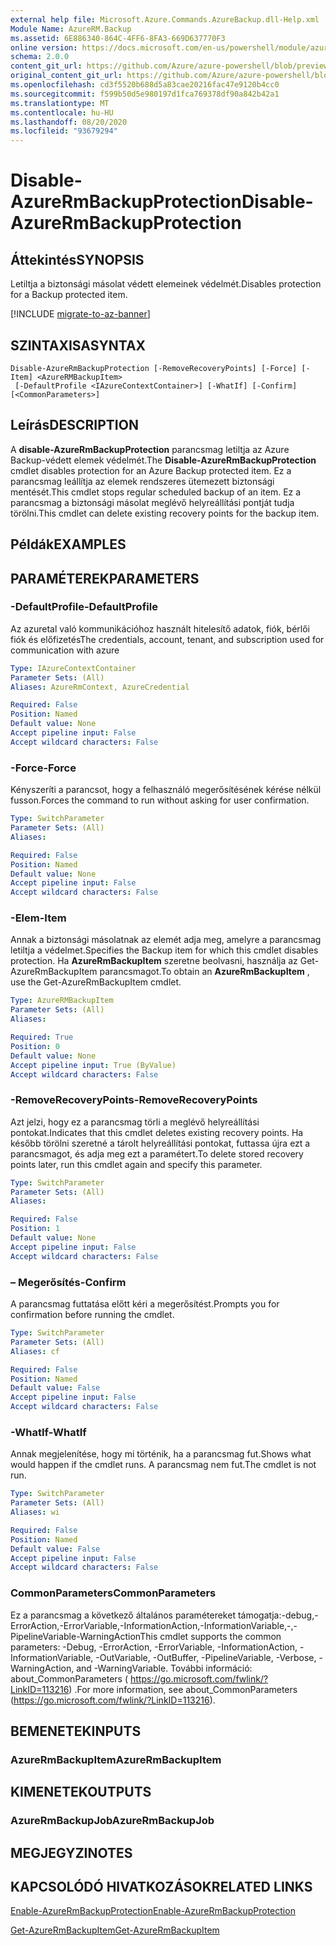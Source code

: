 ```yaml
---
external help file: Microsoft.Azure.Commands.AzureBackup.dll-Help.xml
Module Name: AzureRM.Backup
ms.assetid: 6E886340-864C-4FF6-8FA3-669D637770F3
online version: https://docs.microsoft.com/en-us/powershell/module/azurerm.backup/disable-azurermbackupprotection
schema: 2.0.0
content_git_url: https://github.com/Azure/azure-powershell/blob/preview/src/ResourceManager/AzureBackup/Commands.AzureBackup/help/Disable-AzureRmBackupProtection.md
original_content_git_url: https://github.com/Azure/azure-powershell/blob/preview/src/ResourceManager/AzureBackup/Commands.AzureBackup/help/Disable-AzureRmBackupProtection.md
ms.openlocfilehash: cd3f5520b688d5a83cae20216fac47e9120b4cc0
ms.sourcegitcommit: f599b50d5e980197d1fca769378df90a842b42a1
ms.translationtype: MT
ms.contentlocale: hu-HU
ms.lasthandoff: 08/20/2020
ms.locfileid: "93679294"
---
```

# <span data-ttu-id="99c2a-101">Disable-AzureRmBackupProtection</span><span class="sxs-lookup"><span data-stu-id="99c2a-101">Disable-AzureRmBackupProtection</span></span>

## <span data-ttu-id="99c2a-102">Áttekintés</span><span class="sxs-lookup"><span data-stu-id="99c2a-102">SYNOPSIS</span></span>
<span data-ttu-id="99c2a-103">Letiltja a biztonsági másolat védett elemeinek védelmét.</span><span class="sxs-lookup"><span data-stu-id="99c2a-103">Disables protection for a Backup protected item.</span></span>

[!INCLUDE [migrate-to-az-banner](../../includes/migrate-to-az-banner.md)]

## <span data-ttu-id="99c2a-104">SZINTAXISA</span><span class="sxs-lookup"><span data-stu-id="99c2a-104">SYNTAX</span></span>

```
Disable-AzureRmBackupProtection [-RemoveRecoveryPoints] [-Force] [-Item] <AzureRMBackupItem>
 [-DefaultProfile <IAzureContextContainer>] [-WhatIf] [-Confirm] [<CommonParameters>]
```

## <span data-ttu-id="99c2a-105">Leírás</span><span class="sxs-lookup"><span data-stu-id="99c2a-105">DESCRIPTION</span></span>
<span data-ttu-id="99c2a-106">A **disable-AzureRmBackupProtection** parancsmag letiltja az Azure Backup-védett elemek védelmét.</span><span class="sxs-lookup"><span data-stu-id="99c2a-106">The **Disable-AzureRmBackupProtection** cmdlet disables protection for an Azure Backup protected item.</span></span>
<span data-ttu-id="99c2a-107">Ez a parancsmag leállítja az elemek rendszeres ütemezett biztonsági mentését.</span><span class="sxs-lookup"><span data-stu-id="99c2a-107">This cmdlet stops regular scheduled backup of an item.</span></span>
<span data-ttu-id="99c2a-108">Ez a parancsmag a biztonsági másolat meglévő helyreállítási pontját tudja törölni.</span><span class="sxs-lookup"><span data-stu-id="99c2a-108">This cmdlet can delete existing recovery points for the backup item.</span></span>

## <span data-ttu-id="99c2a-109">Példák</span><span class="sxs-lookup"><span data-stu-id="99c2a-109">EXAMPLES</span></span>

## <span data-ttu-id="99c2a-110">PARAMÉTEREK</span><span class="sxs-lookup"><span data-stu-id="99c2a-110">PARAMETERS</span></span>

### <span data-ttu-id="99c2a-111">-DefaultProfile</span><span class="sxs-lookup"><span data-stu-id="99c2a-111">-DefaultProfile</span></span>
<span data-ttu-id="99c2a-112">Az azuretal való kommunikációhoz használt hitelesítő adatok, fiók, bérlői fiók és előfizetés</span><span class="sxs-lookup"><span data-stu-id="99c2a-112">The credentials, account, tenant, and subscription used for communication with azure</span></span>

```yaml
Type: IAzureContextContainer
Parameter Sets: (All)
Aliases: AzureRmContext, AzureCredential

Required: False
Position: Named
Default value: None
Accept pipeline input: False
Accept wildcard characters: False
```

### <span data-ttu-id="99c2a-113">-Force</span><span class="sxs-lookup"><span data-stu-id="99c2a-113">-Force</span></span>
<span data-ttu-id="99c2a-114">Kényszeríti a parancsot, hogy a felhasználó megerősítésének kérése nélkül fusson.</span><span class="sxs-lookup"><span data-stu-id="99c2a-114">Forces the command to run without asking for user confirmation.</span></span>

```yaml
Type: SwitchParameter
Parameter Sets: (All)
Aliases: 

Required: False
Position: Named
Default value: None
Accept pipeline input: False
Accept wildcard characters: False
```

### <span data-ttu-id="99c2a-115">-Elem</span><span class="sxs-lookup"><span data-stu-id="99c2a-115">-Item</span></span>
<span data-ttu-id="99c2a-116">Annak a biztonsági másolatnak az elemét adja meg, amelyre a parancsmag letiltja a védelmet.</span><span class="sxs-lookup"><span data-stu-id="99c2a-116">Specifies the Backup item for which this cmdlet disables protection.</span></span>
<span data-ttu-id="99c2a-117">Ha **AzureRmBackupItem** szeretne beolvasni, használja az Get-AzureRmBackupItem parancsmagot.</span><span class="sxs-lookup"><span data-stu-id="99c2a-117">To obtain an **AzureRmBackupItem** , use the Get-AzureRmBackupItem cmdlet.</span></span>

```yaml
Type: AzureRMBackupItem
Parameter Sets: (All)
Aliases: 

Required: True
Position: 0
Default value: None
Accept pipeline input: True (ByValue)
Accept wildcard characters: False
```

### <span data-ttu-id="99c2a-118">-RemoveRecoveryPoints</span><span class="sxs-lookup"><span data-stu-id="99c2a-118">-RemoveRecoveryPoints</span></span>
<span data-ttu-id="99c2a-119">Azt jelzi, hogy ez a parancsmag törli a meglévő helyreállítási pontokat.</span><span class="sxs-lookup"><span data-stu-id="99c2a-119">Indicates that this cmdlet deletes existing recovery points.</span></span>
<span data-ttu-id="99c2a-120">Ha később törölni szeretné a tárolt helyreállítási pontokat, futtassa újra ezt a parancsmagot, és adja meg ezt a paramétert.</span><span class="sxs-lookup"><span data-stu-id="99c2a-120">To delete stored recovery points later, run this cmdlet again and specify this parameter.</span></span>

```yaml
Type: SwitchParameter
Parameter Sets: (All)
Aliases: 

Required: False
Position: 1
Default value: None
Accept pipeline input: False
Accept wildcard characters: False
```

### <span data-ttu-id="99c2a-121">– Megerősítés</span><span class="sxs-lookup"><span data-stu-id="99c2a-121">-Confirm</span></span>
<span data-ttu-id="99c2a-122">A parancsmag futtatása előtt kéri a megerősítést.</span><span class="sxs-lookup"><span data-stu-id="99c2a-122">Prompts you for confirmation before running the cmdlet.</span></span>

```yaml
Type: SwitchParameter
Parameter Sets: (All)
Aliases: cf

Required: False
Position: Named
Default value: False
Accept pipeline input: False
Accept wildcard characters: False
```

### <span data-ttu-id="99c2a-123">-WhatIf</span><span class="sxs-lookup"><span data-stu-id="99c2a-123">-WhatIf</span></span>
<span data-ttu-id="99c2a-124">Annak megjelenítése, hogy mi történik, ha a parancsmag fut.</span><span class="sxs-lookup"><span data-stu-id="99c2a-124">Shows what would happen if the cmdlet runs.</span></span>
<span data-ttu-id="99c2a-125">A parancsmag nem fut.</span><span class="sxs-lookup"><span data-stu-id="99c2a-125">The cmdlet is not run.</span></span>

```yaml
Type: SwitchParameter
Parameter Sets: (All)
Aliases: wi

Required: False
Position: Named
Default value: False
Accept pipeline input: False
Accept wildcard characters: False
```

### <span data-ttu-id="99c2a-126">CommonParameters</span><span class="sxs-lookup"><span data-stu-id="99c2a-126">CommonParameters</span></span>
<span data-ttu-id="99c2a-127">Ez a parancsmag a következő általános paramétereket támogatja:-debug,-ErrorAction,-ErrorVariable,-InformationAction,-InformationVariable,-,-PipelineVariable-WarningAction</span><span class="sxs-lookup"><span data-stu-id="99c2a-127">This cmdlet supports the common parameters: -Debug, -ErrorAction, -ErrorVariable, -InformationAction, -InformationVariable, -OutVariable, -OutBuffer, -PipelineVariable, -Verbose, -WarningAction, and -WarningVariable.</span></span> <span data-ttu-id="99c2a-128">További információ: about_CommonParameters ( https://go.microsoft.com/fwlink/?LinkID=113216) .</span><span class="sxs-lookup"><span data-stu-id="99c2a-128">For more information, see about_CommonParameters (https://go.microsoft.com/fwlink/?LinkID=113216).</span></span>

## <span data-ttu-id="99c2a-129">BEMENETEK</span><span class="sxs-lookup"><span data-stu-id="99c2a-129">INPUTS</span></span>

### <span data-ttu-id="99c2a-130">AzureRmBackupItem</span><span class="sxs-lookup"><span data-stu-id="99c2a-130">AzureRmBackupItem</span></span>

## <span data-ttu-id="99c2a-131">KIMENETEK</span><span class="sxs-lookup"><span data-stu-id="99c2a-131">OUTPUTS</span></span>

### <span data-ttu-id="99c2a-132">AzureRmBackupJob</span><span class="sxs-lookup"><span data-stu-id="99c2a-132">AzureRmBackupJob</span></span>

## <span data-ttu-id="99c2a-133">MEGJEGYZI</span><span class="sxs-lookup"><span data-stu-id="99c2a-133">NOTES</span></span>

## <span data-ttu-id="99c2a-134">KAPCSOLÓDÓ HIVATKOZÁSOK</span><span class="sxs-lookup"><span data-stu-id="99c2a-134">RELATED LINKS</span></span>

[<span data-ttu-id="99c2a-135">Enable-AzureRmBackupProtection</span><span class="sxs-lookup"><span data-stu-id="99c2a-135">Enable-AzureRmBackupProtection</span></span>](./Enable-AzureRmBackupProtection.md)

[<span data-ttu-id="99c2a-136">Get-AzureRmBackupItem</span><span class="sxs-lookup"><span data-stu-id="99c2a-136">Get-AzureRmBackupItem</span></span>](./Get-AzureRmBackupItem.md)


